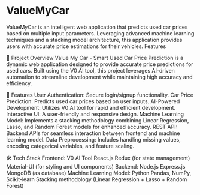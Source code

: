 # ValueMyCar
ValueMyCar is an intelligent web application that predicts used car prices based on multiple input parameters. Leveraging advanced machine learning techniques and a stacking model architecture, this application provides users with accurate price estimations for their vehicles.
Features

📌 Project Overview
Value My Car - Smart Used Car Price Prediction is a dynamic web application designed to provide accurate price predictions for used cars. Built using the V0 AI tool, this project leverages AI-driven automation to streamline development while maintaining high accuracy and efficiency.

🚀 Features
User Authentication: Secure login/signup functionality.
Car Price Prediction: Predicts used car prices based on user inputs.
AI-Powered Development: Utilizes V0 AI tool for rapid and efficient development.
Interactive UI: A user-friendly and responsive design.
Machine Learning Model: Implements a stacking methodology combining Linear Regression, Lasso, and Random Forest models for enhanced accuracy.
REST API: Backend APIs for seamless interaction between frontend and machine learning model.
Data Preprocessing: Includes handling missing values, encoding categorical variables, and feature scaling.

🛠 Tech Stack
Frontend:
V0 AI Tool
React.js
Redux (for state management)
Material-UI (for styling and UI components)
Backend:
Node.js
Express.js
MongoDB (as database)
Machine Learning Model:
Python
Pandas, NumPy, Scikit-learn
Stacking methodology (Linear Regression + Lasso + Random Forest)

